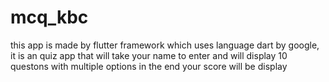 # mcq_kbc
 this app is made by flutter framework which uses language dart by google, it is an quiz app that will take your name to enter and will display 10 questons with multiple options in the end your score will be display
